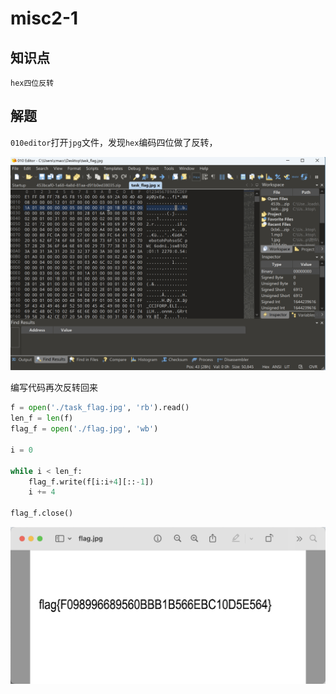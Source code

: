 # misc2-1

## 知识点

`hex四位反转`

## 解题

`010editor`打开`jpg`文件，发现`hex`编码四位做了反转，

![](./img/2-misc-1.png)

编写代码再次反转回来

```python
f = open('./task_flag.jpg', 'rb').read()
len_f = len(f)
flag_f = open('./flag.jpg', 'wb')

i = 0

while i < len_f:
    flag_f.write(f[i:i+4][::-1])
    i += 4

flag_f.close()
```

![](./img/2-misc-2.png)